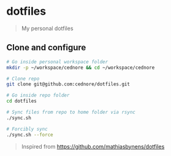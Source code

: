 # dotfiles

> My personal dotfiles

## Clone and configure

```bash
# Go inside personal workspace folder
mkdir -p ~/workspace/cednore && cd ~/workspace/cednore

# Clone repo
git clone git@github.com:cednore/dotfiles.git

# Go inside repo folder
cd dotfiles

# Sync files from repo to home folder via rsync
./sync.sh

# Forcibly sync
./sync.sh --force
```

> Inspired from https://github.com/mathiasbynens/dotfiles
